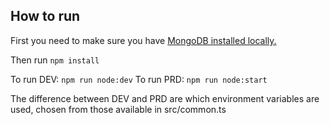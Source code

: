 ## How to run

First you need to make sure you have [MongoDB installed locally.](https://docs.mongodb.com/manual/installation/)

Then run `npm install`

To run DEV: `npm run node:dev`
To run PRD: `npm run node:start`

The difference between DEV and PRD are which environment variables are used, chosen from those available in src/common.ts